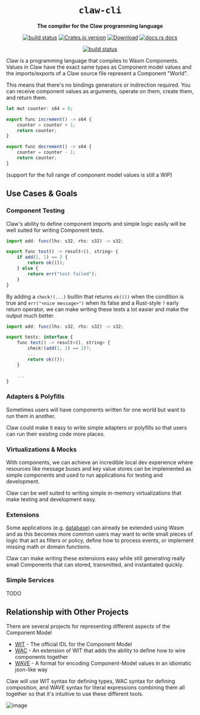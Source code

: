 <div align="center">
  <h1><code>claw-cli</code></h1>

  <p>
    <strong>The compiler for the Claw programming language</strong>
  </p>

  <p>
    <a href="https://github.com/esoterra/claw-lang/actions?query=workflow%3ACI"><img src="https://github.com/esoterra/claw-lang/workflows/CI/badge.svg" alt="build status" /></a>
    <a href="https://crates.io/crates/claw-cli"><img src="https://img.shields.io/crates/v/claw-cli.svg?style=flat-square" alt="Crates.io version" /></a>
    <a href="https://crates.io/crates/claw-cli"><img src="https://img.shields.io/crates/d/claw-cli.svg?style=flat-square" alt="Download" /></a>
    <a href="https://docs.rs/claw-cli"><img src="https://img.shields.io/badge/docs-latest-blue.svg?style=flat-square" alt="docs.rs docs" /></a>
  </p>

  <p>
    <a href="https://techforpalestine.org/learn-more"><img src="https://badge.techforpalestine.org/default" alt="build status" /></a>
  </p>
</div>

Claw is a programming language that compiles to Wasm Components.
Values in Claw have the exact same types as Component model values and the imports/exports of a Claw source file represent a Component "World".

This means that there's no bindings generators or indirection required.
You can receive component values as arguments, operate on them, create them, and return them.

```js
let mut counter: s64 = 0;

export func increment() -> s64 {
    counter = counter + 1;
    return counter;
}

export func decrement() -> s64 {
    counter = counter - 1;
    return counter;
}
```

(support for the full range of component model values is still a WIP)

## Use Cases & Goals

### Component Testing

Claw's ability to define component imports and simple logic easily will be well suited for writing Component tests.

```js
import add: func(lhs: s32, rhs: s32) -> s32;

export func test() -> result<(), string> {
    if add(1, 1) == 2 {
        return ok(());
    } else {
        return err("test failed");
    }
}
```

By adding a `check!(...)` builtin that returns `ok(())` when the condition is true and `err("<nice message>")` when its false
and a Rust-style `?` early return operator, we can make writing these tests a lot easier and make the output much better.

```js
import add: func(lhs: s32, rhs: s32) -> s32;

export tests: interface {
    func test() -> result<(), string> {
        check!(add(1, 1) == 2)?;
        ...
        return ok(());
    }

    ...
}
```

### Adapters & Polyfills

Sometimes users will have components written for one world but want to run them in another.

Claw could make it easy to write simple adapters or polyfills so that users can run their existing code more places.

### Virtualizations & Mocks

With components, we can achieve an incredible local dev experience where resources like message buses and key value stores
can be implemented as simple components and used to run applications for testing and development.

Claw can be well suited to writing simple in-memory virtualizations that make testing and development easy.

### Extensions

Some applications (e.g. [database](https://docs.singlestore.com/cloud/reference/code-engine-powered-by-wasm/create-wasm-udfs/))
can already be extended using Wasm and as this becomes more common users may want to write small pieces of logic that act as filters or policy,
define how to process events, or implement missing math or domain functions.

Claw can make writing these extensions easy while still generating really small Components that can stored, transmitted, and instantiated quickly.

### Simple Services

TODO

## Relationship with Other Projects

There are several projects for representing different aspects of the Component Model

* [WIT](https://github.com/WebAssembly/component-model/blob/main/design/mvp/WIT.md) - The official IDL for the Component Model
* [WAC](https://github.com/peterhuene/wac/) - An extension of WIT that adds the ability to define how to wire components together
* [WAVE](https://github.com/lann/wave) - A format for encoding Component-Model values in an idiomatic json-like way

Claw will use WIT syntax for defining types, WAC syntax for defining composition, and WAVE syntax for literal expressions
combining them all together so that it's intuitive to use these different tools.

![image](https://github.com/esoterra/claw-lang/assets/3458116/de0673f1-7b92-48c6-b1c3-e52479797778)

